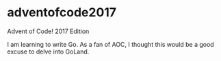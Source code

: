 # adventofcode2017
Advent of Code! 2017 Edition

I am learning to write Go.  As a fan of AOC, I thought this would be a good excuse to delve into GoLand.
